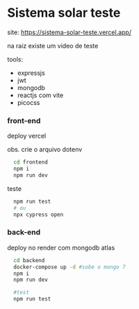 # Sistema solar teste

site: https://sistema-solar-teste.vercel.app/

na raiz existe um video de teste

tools:

- expressjs
- jwt
- mongodb
- reactjs com vite
- picocss

### front-end

deploy vercel

obs. crie o arquivo dotenv

```bash
  cd frontend
  npm i
  npm run dev
```

teste

```bash
  npm run test
  # ou
  npx cypress open
```

### back-end

deploy no render com mongodb atlas

```bash
  cd backend
  docker-compose up -d #sobe o mongo 7
  npm i
  npm run dev

  #test
  npm run test
```
